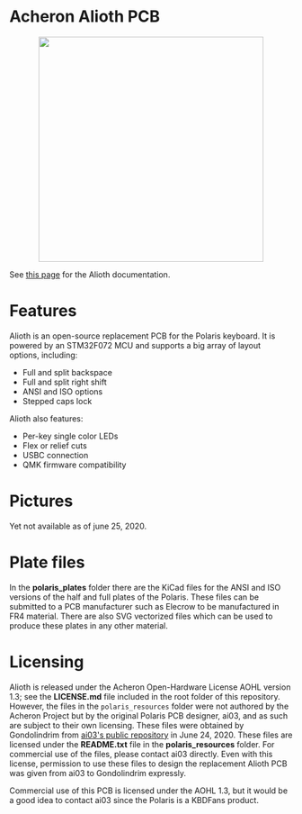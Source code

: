 ﻿# Acheron Alioth PCB

<p align="center">
  <img align="middle" src="https://raw.githubusercontent.com/Gondolindrim/acheronLibrary/master/graphics/acheronLong.png"  width="400"> 
</p>

See [this page](https://gondolindrim.github.io/AcheronDocs/alioth/intro.html) for the Alioth documentation.

# Features

Alioth is an open-source replacement PCB for the Polaris keyboard. It is powered by an STM32F072 MCU and supports a big array of layout options, including:

- Full and split backspace
- Full and split right shift
- ANSI and ISO options
- Stepped caps lock

Alioth also features:

- Per-key single color LEDs
- Flex or relief cuts
- USBC connection
- QMK firmware compatibility

# Pictures

Yet not available as of june 25, 2020.

# Plate files

In the __polaris_plates__ folder there are the KiCad files for the ANSI and ISO versions of the half and full plates of the Polaris. These files can be submitted to a PCB manufacturer such as Elecrow to be manufactured in FR4 material. There are also SVG vectorized files which can be used to produce these plates in any other material.

# Licensing

Alioth is released under the Acheron Open-Hardware License AOHL version 1.3; see the __LICENSE.md__ file included in the root folder of this repository. However, the files in the ``polaris_resources`` folder were not authored by the Acheron Project but by the original Polaris PCB designer, ai03, and as such are subject to their own licensing. These files were obtained by Gondolindrim from [ai03's public repository](http://dl.ai03.me) in June 24, 2020. These files are licensed under the __README.txt__ file in the __polaris_resources__ folder. For commercial use of the files, please contact ai03 directly. Even with this license, permission to use these files to design the replacement Alioth PCB was given from ai03 to Gondolindrim expressly.

Commercial use of this PCB is licensed under the AOHL 1.3, but it would be a good idea to contact ai03 since the Polaris is a KBDFans product.
